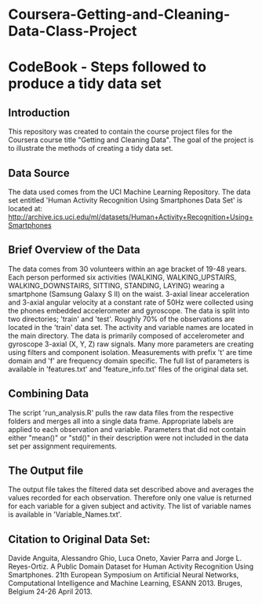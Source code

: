 # Coursera-Getting-and-Cleaning-Data-Class-Project
# CodeBook - Steps followed to produce a tidy data set

## Introduction
This repository was created to contain the course project files for the Coursera course title "Getting and Cleaning Data".  The goal of the project is to illustrate the methods of creating a tidy data set.

## Data Source
The data used comes from the UCI Machine Learning Repository.  The data set entitled 'Human Activity Recognition Using Smartphones Data Set' is located at:
<http://archive.ics.uci.edu/ml/datasets/Human+Activity+Recognition+Using+Smartphones>

## Brief Overview of the Data
The data comes from 30 volunteers within an age bracket of 19-48 years. Each person performed six activities (WALKING, WALKING_UPSTAIRS, WALKING_DOWNSTAIRS, SITTING, STANDING, LAYING) wearing a smartphone (Samsung Galaxy S II) on the waist. 3-axial linear acceleration and 3-axial angular velocity at a constant rate of 50Hz were collected using the phones embedded accelerometer and gyroscope.  The data is split into two directories; 'train' and 'test'.  Roughly 70% of the observations are located in the 'train' data set.  The activity and variable names are located in the main directory.  The data is primarily composed of accelerometer and gyroscope 3-axial (X, Y, Z) raw signals.  Many more parameters are creating using filters and component isolation.  Measurements with prefix 't' are time domain and 'f' are frequency domain specific.  The full list of parameters is available in 'features.txt' and 'feature_info.txt' files of the original data set.     

## Combining Data
The script 'run_analysis.R' pulls the raw data files from the respective folders and merges all into a single data frame.  Appropriate labels are applied to each observation and variable.  Parameters that did not contain either "mean()" or "std()" in their description were not included in the data set per assignment requirements.

## The Output file
The output file takes the filtered data set described above and averages the values recorded for each observation.  Therefore only one value is returned for each variable for a given subject and activity.  The list of variable names is available in 'Variable_Names.txt'.

## Citation to Original Data Set:
Davide Anguita, Alessandro Ghio, Luca Oneto, Xavier Parra and Jorge L. Reyes-Ortiz. A Public Domain Dataset for Human Activity Recognition Using Smartphones. 21th European Symposium on Artificial Neural Networks, Computational Intelligence and Machine Learning, ESANN 2013. Bruges, Belgium 24-26 April 2013.
